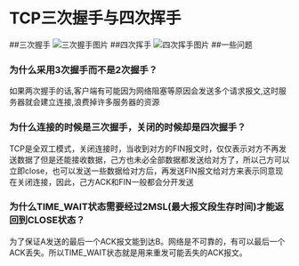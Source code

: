 # TCP三次握手与四次挥手
##三次握手
![三次握手图片]()
##四次挥手
![四次挥手图片]()
##一些问题
### 为什么采用3次握手而不是2次握手？
如果两次握手的话,客户端有可能因为网络阻塞等原因会发送多个请求报文,这时服务器就会建立连接,浪费掉许多服务器的资源

### 为什么连接的时候是三次握手，关闭的时候却是四次握手？
TCP是全双工模式，关闭连接时，当收到对方的FIN报文时，仅仅表示对方不再发送数据了但是还能接收数据，己方也未必全部数据都发送给对方了，所以己方可以立即close，也可以发送一些数据给对方后，再发送FIN报文给对方来表示同意现在关闭连接，因此，己方ACK和FIN一般都会分开发送

### 为什么TIME_WAIT状态需要经过2MSL(最大报文段生存时间)才能返回到CLOSE状态？

为了保证A发送的最后一个ACK报文能到达B。网络是不可靠的，有可以最后一个ACK丢失。所以TIME_WAIT状态就是用来重发可能丢失的ACK报文。
